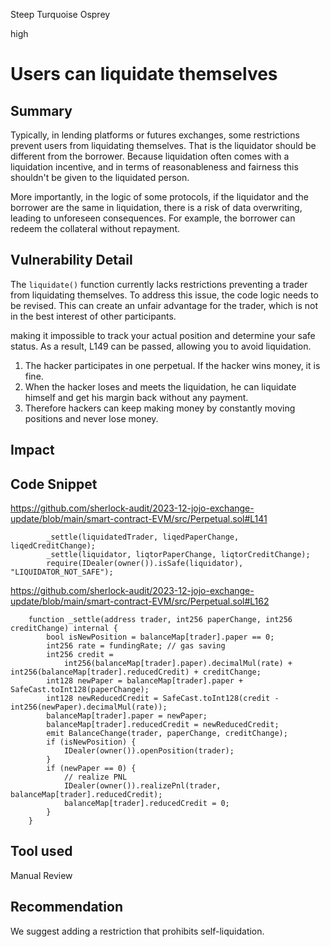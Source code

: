 Steep Turquoise Osprey

high

# Users can liquidate themselves

## Summary
Typically, in lending platforms or futures exchanges, some restrictions prevent users from liquidating themselves. That is the liquidator should be different from the borrower. Because liquidation often comes with a liquidation incentive, and in terms of reasonableness and fairness this shouldn't be given to the liquidated person.

More importantly, in the logic of some protocols,  if the liquidator and the borrower are the same in liquidation, there is a risk of data overwriting, leading to unforeseen consequences. For example, the borrower can redeem the collateral without repayment. 

## Vulnerability Detail
The `liquidate()` function currently lacks restrictions preventing a trader from liquidating themselves.  To address this issue, the code logic needs to be revised. This can create an unfair advantage for the trader, which is not in the best interest of other participants.

making it impossible to track your actual position and determine your safe status.  As a result, L149 can be passed, allowing you to avoid liquidation.

1. The hacker participates in one perpetual. If the hacker wins money, it is fine.
2. When the hacker loses and meets the liquidation, he can liquidate himself and get his margin back without any payment.
3. Therefore hackers can keep making money by constantly moving positions and never lose money.

## Impact

## Code Snippet
https://github.com/sherlock-audit/2023-12-jojo-exchange-update/blob/main/smart-contract-EVM/src/Perpetual.sol#L141
```solidity=141
        _settle(liquidatedTrader, liqedPaperChange, liqedCreditChange);
        _settle(liquidator, liqtorPaperChange, liqtorCreditChange);
        require(IDealer(owner()).isSafe(liquidator), "LIQUIDATOR_NOT_SAFE");
```

https://github.com/sherlock-audit/2023-12-jojo-exchange-update/blob/main/smart-contract-EVM/src/Perpetual.sol#L162
```solidity=162
    function _settle(address trader, int256 paperChange, int256 creditChange) internal {
        bool isNewPosition = balanceMap[trader].paper == 0;
        int256 rate = fundingRate; // gas saving
        int256 credit =
            int256(balanceMap[trader].paper).decimalMul(rate) + int256(balanceMap[trader].reducedCredit) + creditChange;
        int128 newPaper = balanceMap[trader].paper + SafeCast.toInt128(paperChange);
        int128 newReducedCredit = SafeCast.toInt128(credit - int256(newPaper).decimalMul(rate));
        balanceMap[trader].paper = newPaper;
        balanceMap[trader].reducedCredit = newReducedCredit;
        emit BalanceChange(trader, paperChange, creditChange);
        if (isNewPosition) {
            IDealer(owner()).openPosition(trader);
        }
        if (newPaper == 0) {
            // realize PNL
            IDealer(owner()).realizePnl(trader, balanceMap[trader].reducedCredit);
            balanceMap[trader].reducedCredit = 0;
        }
    }
```

## Tool used

Manual Review

## Recommendation
We suggest adding a restriction that prohibits self-liquidation.